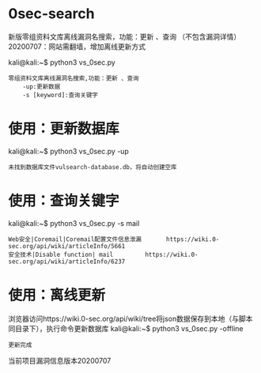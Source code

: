 # 0sec-search
新版零组资料文库离线漏洞名搜索，功能：更新 、查询 （不包含漏洞详情）
20200707：网站需翻墙，增加离线更新方式

kali@kali:~$ python3 vs_0sec.py

    零组资料文库离线漏洞名搜索,功能：更新 、查询
        -up:更新数据
        -s [keyword]:查询关键字

# 使用：更新数据库
kali@kali:~$ python3 vs_0sec.py -up

    未找到数据库文件vulsearch-database.db，将自动创建空库

# 使用：查询关键字
kali@kali:~$ python3 vs_0sec.py -s mail

    Web安全|Coremail|Coremail配置文件信息泄漏       https://wiki.0-sec.org/api/wiki/articleInfo/5661
    安全技术|Disable function| mail         https://wiki.0-sec.org/api/wiki/articleInfo/6237

# 使用：离线更新
浏览器访问https://wiki.0-sec.org/api/wiki/tree将json数据保存到本地（与脚本同目录下），执行命令更新数据库
kali@kali:~$ python3 vs_0sec.py -offline

    更新完成
    

当前项目漏洞信息版本20200707

